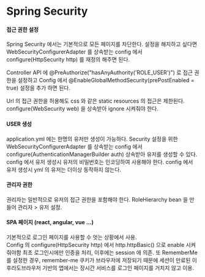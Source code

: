 # Spring Security

#### 접근 권한 설정
Spring Security 에서는 기본적으로 모든 페이지를 차단한다.
설정을 해지하고 싶다면 WebSecurityConfigurerAdapter 를 상속받는 
config 에서 configure(HttpSecurity http) 를 재정의 해주면 된다.

Controller API 에 @PreAuthorize("hasAnyAuthority('ROLE_USER')") 로
접근 권한을 설정하고 Config 에서 @EnableGlobalMethodSecurity(prePostEnabled = true)
설정을 추가 하면 된다.

Url 의 접근 권한을 허용해도 css 와 같은 static resources 의 접근은 제한된다.
configure(WebSecurity web) 을 상속받아 ignore 시켜줘야 한다.

#### USER 생성
application.yml 에는 한명의 유저만 생성이 가능하다. 
Security 설정을 위한 WebSecurityConfigurerAdapter 를 상속받는 config 에서
configure(AuthenticationManagerBuilder auth) 상속받아 유저를 생성할 수 있다. 
config 에서 유저 생성시 유저의 비밀번호는 인코딩하여 사용해야 한다.
config 에서 유저 생성시 yml 의 유저는 더이상 동작하지 않는다.

#### 관리자 권한
권리자는 일반적으로 유저의 접근 권한을 포함해야 한다.
RoleHierarchy bean 을 만들어 관리자 > 유저 설정.

#### SPA 페이지 (react, angular, vue ...)
기본적으로 로그인 페이지를 사용할 수 엇는 상황에서 사용.  
Config 의 configure(HttpSecurity http) 에서 http.httpBasic() 으로 enable 시켜줘야함
최초 로그인시에만 인증을 처리, 이후에는 session 에 의존. 또 RememberMe 를 설정한 경우,
remember-me 쿠키가 브라우저에 저장되기 때문에 세션이 만료된 이후라도브라우저 기반의 앱에서는 장시간 서비스를 로그인 페이지를 거치지 않고 이용.

